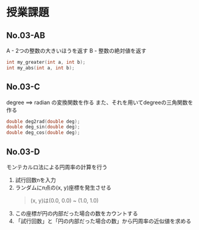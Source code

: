 # 授業課題
## No.03-AB

A - 2つの整数の大きいほうを返す
B - 整数の絶対値を返す

```c
int my_greater(int a, int b);
int my_abs(int a, int b);
```

## No.03-C
degree ==> radian の変換関数を作る
また、それを用いてdegreeの三角関数を作る
```c
double deg2rad(double deg);
double deg_sin(double deg);
double deg_cos(double deg);
```

## No.03-D
モンテカルロ法による円周率の計算を行う
1. 試行回数nを入力
2. ランダムにn点の(x, y)座標を発生させる
    > (x, y)は(0.0, 0.0) ~ (1.0, 1.0)
3. この座標が円の内部だった場合の数をカウントする
4. 「試行回数」と「円の内部だった場合の数」から円周率の近似値を求める
